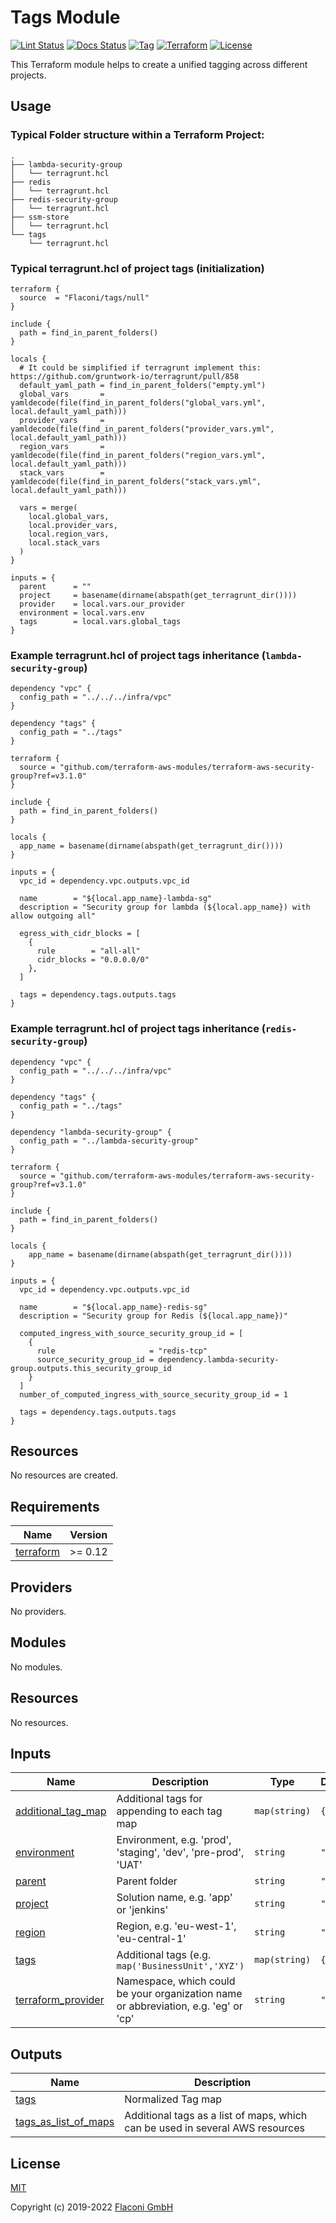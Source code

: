 # Tags Module

[![Lint Status](https://github.com/Flaconi/terraform-null-tags/actions/workflows/linting.yml/badge.svg?branch=master)](https://github.com/Flaconi/terraform-null-tags/actions/workflows/linting.yml)
[![Docs Status](https://github.com/Flaconi/terraform-null-tags/actions/workflows/terraform-docs.yml/badge.svg)](https://github.com/Flaconi/terraform-null-tags/actions/workflows/terraform-docs.yml)
[![Tag](https://img.shields.io/github/tag/Flaconi/terraform-null-tags.svg)](https://github.com/Flaconi/terraform-null-tags/releases)
[![Terraform](https://img.shields.io/badge/Terraform--registry-null--tags-brightgreen.svg)](https://registry.terraform.io/modules/Flaconi/tags/null/)
[![License](https://img.shields.io/badge/license-MIT-blue.svg)](https://opensource.org/licenses/MIT)

This Terraform module helps to create a unified tagging across different projects.

## Usage

### Typical Folder structure within a Terraform Project:

```
.
├── lambda-security-group
│   └── terragrunt.hcl
├── redis
│   └── terragrunt.hcl
├── redis-security-group
│   └── terragrunt.hcl
├── ssm-store
│   └── terragrunt.hcl
└── tags
    └── terragrunt.hcl
```

### Typical terragrunt.hcl of project tags (initialization)

```hcl
terraform {
  source  = "Flaconi/tags/null"
}

include {
  path = find_in_parent_folders()
}

locals {
  # It could be simplified if terragrunt implement this: https://github.com/gruntwork-io/terragrunt/pull/858
  default_yaml_path = find_in_parent_folders("empty.yml")
  global_vars       = yamldecode(file(find_in_parent_folders("global_vars.yml", local.default_yaml_path)))
  provider_vars     = yamldecode(file(find_in_parent_folders("provider_vars.yml", local.default_yaml_path)))
  region_vars       = yamldecode(file(find_in_parent_folders("region_vars.yml", local.default_yaml_path)))
  stack_vars        = yamldecode(file(find_in_parent_folders("stack_vars.yml", local.default_yaml_path)))

  vars = merge(
    local.global_vars,
    local.provider_vars,
    local.region_vars,
    local.stack_vars
  )
}

inputs = {
  parent      = ""
  project     = basename(dirname(abspath(get_terragrunt_dir())))
  provider    = local.vars.our_provider
  environment = local.vars.env
  tags        = local.vars.global_tags
}
```

### Example terragrunt.hcl of project tags inheritance (`lambda-security-group`)

```hcl
dependency "vpc" {
  config_path = "../../../infra/vpc"
}

dependency "tags" {
  config_path = "../tags"
}

terraform {
  source = "github.com/terraform-aws-modules/terraform-aws-security-group?ref=v3.1.0"
}

include {
  path = find_in_parent_folders()
}

locals {
  app_name = basename(dirname(abspath(get_terragrunt_dir())))
}

inputs = {
  vpc_id = dependency.vpc.outputs.vpc_id

  name        = "${local.app_name}-lambda-sg"
  description = "Security group for lambda (${local.app_name}) with allow outgoing all"

  egress_with_cidr_blocks = [
    {
      rule        = "all-all"
      cidr_blocks = "0.0.0.0/0"
    },
  ]

  tags = dependency.tags.outputs.tags
}
```

### Example terragrunt.hcl of project tags inheritance (`redis-security-group`)

```hcl
dependency "vpc" {
  config_path = "../../../infra/vpc"
}

dependency "tags" {
  config_path = "../tags"
}

dependency "lambda-security-group" {
  config_path = "../lambda-security-group"
}

terraform {
  source = "github.com/terraform-aws-modules/terraform-aws-security-group?ref=v3.1.0"
}

include {
  path = find_in_parent_folders()
}

locals {
    app_name = basename(dirname(abspath(get_terragrunt_dir())))
}

inputs = {
  vpc_id = dependency.vpc.outputs.vpc_id

  name        = "${local.app_name}-redis-sg"
  description = "Security group for Redis (${local.app_name})"

  computed_ingress_with_source_security_group_id = [
    {
      rule                     = "redis-tcp"
      source_security_group_id = dependency.lambda-security-group.outputs.this_security_group_id
    }
  ]
  number_of_computed_ingress_with_source_security_group_id = 1

  tags = dependency.tags.outputs.tags
}
```

## Resources

No resources are created.
<!-- BEGINNING OF PRE-COMMIT-TERRAFORM DOCS HOOK -->
## Requirements

| Name | Version |
|------|---------|
| <a name="requirement_terraform"></a> [terraform](#requirement\_terraform) | >= 0.12 |

## Providers

No providers.

## Modules

No modules.

## Resources

No resources.

## Inputs

| Name | Description | Type | Default | Required |
|------|-------------|------|---------|:--------:|
| <a name="input_additional_tag_map"></a> [additional\_tag\_map](#input\_additional\_tag\_map) | Additional tags for appending to each tag map | `map(string)` | `{}` | no |
| <a name="input_environment"></a> [environment](#input\_environment) | Environment, e.g. 'prod', 'staging', 'dev', 'pre-prod', 'UAT' | `string` | `""` | no |
| <a name="input_parent"></a> [parent](#input\_parent) | Parent folder | `string` | `""` | no |
| <a name="input_project"></a> [project](#input\_project) | Solution name, e.g. 'app' or 'jenkins' | `string` | `""` | no |
| <a name="input_region"></a> [region](#input\_region) | Region, e.g. 'eu-west-1', 'eu-central-1' | `string` | `""` | no |
| <a name="input_tags"></a> [tags](#input\_tags) | Additional tags (e.g. `map('BusinessUnit','XYZ')` | `map(string)` | `{}` | no |
| <a name="input_terraform_provider"></a> [terraform\_provider](#input\_terraform\_provider) | Namespace, which could be your organization name or abbreviation, e.g. 'eg' or 'cp' | `string` | `""` | no |

## Outputs

| Name | Description |
|------|-------------|
| <a name="output_tags"></a> [tags](#output\_tags) | Normalized Tag map |
| <a name="output_tags_as_list_of_maps"></a> [tags\_as\_list\_of\_maps](#output\_tags\_as\_list\_of\_maps) | Additional tags as a list of maps, which can be used in several AWS resources |

<!-- END OF PRE-COMMIT-TERRAFORM DOCS HOOK -->


## License

[MIT](LICENSE)

Copyright (c) 2019-2022 [Flaconi GmbH](https://github.com/Flaconi)
